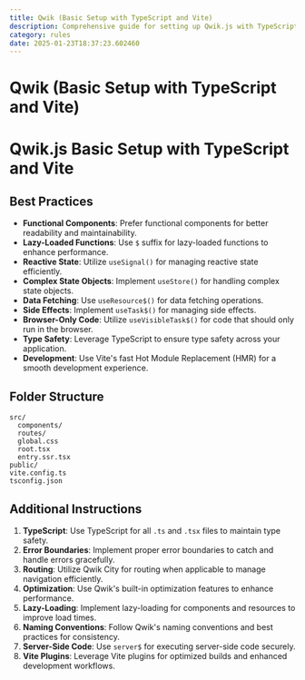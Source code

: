 ```yaml
---
title: Qwik (Basic Setup with TypeScript and Vite)
description: Comprehensive guide for setting up Qwik.js with TypeScript and Vite, including best practices, folder structure, and performance optimization tips.
category: rules
date: 2025-01-23T18:37:23.602460
---
```



# Qwik (Basic Setup with TypeScript and Vite)

# Qwik.js Basic Setup with TypeScript and Vite

## Best Practices
- **Functional Components**: Prefer functional components for better readability and maintainability.
- **Lazy-Loaded Functions**: Use `$` suffix for lazy-loaded functions to enhance performance.
- **Reactive State**: Utilize `useSignal()` for managing reactive state efficiently.
- **Complex State Objects**: Implement `useStore()` for handling complex state objects.
- **Data Fetching**: Use `useResource$()` for data fetching operations.
- **Side Effects**: Implement `useTask$()` for managing side effects.
- **Browser-Only Code**: Utilize `useVisibleTask$()` for code that should only run in the browser.
- **Type Safety**: Leverage TypeScript to ensure type safety across your application.
- **Development**: Use Vite's fast Hot Module Replacement (HMR) for a smooth development experience.

## Folder Structure
```
src/
  components/
  routes/
  global.css
  root.tsx
  entry.ssr.tsx
public/
vite.config.ts
tsconfig.json
```

## Additional Instructions
1. **TypeScript**: Use TypeScript for all `.ts` and `.tsx` files to maintain type safety.
2. **Error Boundaries**: Implement proper error boundaries to catch and handle errors gracefully.
3. **Routing**: Utilize Qwik City for routing when applicable to manage navigation efficiently.
4. **Optimization**: Use Qwik's built-in optimization features to enhance performance.
5. **Lazy-Loading**: Implement lazy-loading for components and resources to improve load times.
6. **Naming Conventions**: Follow Qwik's naming conventions and best practices for consistency.
7. **Server-Side Code**: Use `server$` for executing server-side code securely.
8. **Vite Plugins**: Leverage Vite plugins for optimized builds and enhanced development workflows.

